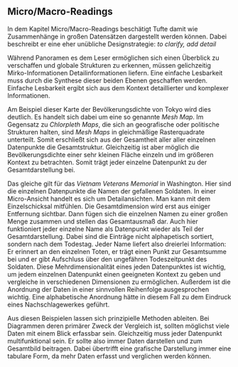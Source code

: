## Micro/Macro-Readings
In dem Kapitel Micro/Macro-Readings beschätigt Tufte damit wie Zusammenhänge in großen Datensätzen dargestellt werden können. Dabei beschreibt er eine eher unübliche Designstrategie: _to clarify, add detail_

Während Panoramen es dem Leser ermöglichen sich einen Überblick zu verschaffen und globale Strukturen zu erkennen, müssen gelichzeitig Mirko-Informationen Detailinformationen liefern. Eine einfache Lesbarkeit muss durch die Synthese dieser beiden Ebenen geschaffen werden. Einfache Lesbarkeit ergibt sich aus dem Kontext detaillierter und komplexer Informationen. 

Am Beispiel dieser Karte der Bevölkerungsdichte von Tokyo wird dies deutlich. Es handelt sich dabei um eine so genannte _Mesh Map_. Im Gegensatz zu _Chlorpleth Maps_, die sich an geografische oder politische Strukturen halten, sind _Mesh Maps_ in gleichmäßige Rasterquadrate unterteilt. Somit erschließt sich aus der Gesamtheit aller aller einzelnen Datenpunkte die Gesamtstruktur. Gleichzeitig ist aber möglich die Bevölkerungsdichte einer sehr kleinen Fläche einzeln und im größeren Kontext zu betrachten. Somit trägt jeder einzelne Datenpunkt zu der Gesamtdarstellung bei. 

Das gleiche gilt für das _Vietnam Veterans Memorial_ in Washington. Hier sind die einzelnen Datenpunkte die Namen der gefallenen Soldaten. In einer Micro-Ansicht handelt es sich um Detailansichten. Man kann mit dem Einzelschicksal mitfühlen. Die Gesamtdimension wird erst aus einiger Entfernung sichtbar. Dann fügen sich die einzelnen Namen zu einer großen Menge zusammen und stellen das Gesamtausmaß dar. Auch hier funktioniert jeder einzelne Name als Datenpunkt wieder als Teil der Gesamtdarstellung. 
Dabei sind die Einträge nicht alphapetisch sortiert, sondern nach dem Todestag. Jeder Name liefert also dreierlei Information: Er erinnert an den einzelnen Toten, er trägt einen Punkt zur Gesamtsumme bei und er gibt Aufschluss über den ungefähren Todeszeitpunkt des Soldaten. 
Diese Mehrdimensionalität eines jeden Datenpunktes ist wichtig, um jedem einzelnen Datenpunkt einen geeigneten Kontext zu geben und vergleiche in verschiedenen Dimensionen zu ermöglichen. Außerdem ist die Anordnung der Daten in einer sinnvollen Reihenfolge ausgesprochen wichtig. Eine alphabetische Anordnung hätte in diesem Fall zu dem Eindruck eines Nachschlagewerkes geführt.

Aus diesen Beispielen lassen sich prinzipielle Methoden ableiten. 
Bei Diagrammen deren primärer Zweck der Vergleich ist, sollten möglichst viele Daten mit einem Blick erfassbar sein. Gleichzeitig muss jeder Datenpunkt multifunktional sein. Er sollte also immer Daten darstellen und zum Gesamtbild beitragen. Dabei übertrifft eine grafische Darstellung immer eine tabulare Form, da mehr Daten erfasst und verglichen werden können.
